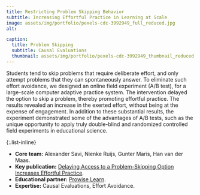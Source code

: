 ```yaml
---
title: Restricting Problem Skipping Behavior
subtitle: Increasing Effortful Practice in Learning at Scale
image: assets/img/portfolio/pexels-cdc-3992949_full_reduced.jpg
alt: 

caption:
  title: Problem Skipping
  subtitle: Causal Evaluations
  thumbnail: assets/img/portfolio/pexels-cdc-3992949_thumbnail_reduced.jpg
---
```


Students tend to skip problems that require deliberate effort, and only attempt problems that they can spontaneously answer. To eliminate such effort avoidance, we designed an online field experiment (A/B test), for a large-scale computer adaptive practice system. The intervention delayed the option to skip a problem, thereby promoting effortful practice. The results revealed an increase in the exerted effort, without being at the expense of engagement. In addition to these substantial results, the experiment demonstrated some of the advantages of A/B tests, such as the unique opportunity to apply truly double-blind and randomized controlled field experiments in educational science.

{:.list-inline}
- **Core team:** Alexander Savi, Nienke Ruijs, Gunter Maris, Han van der Maas.
- **Key publication:** [Delaying Access to a Problem-Skipping Option Increases Effortful Practice](https://doi.org/10.1016/j.compedu.2017.12.008).
- **Educational partner:** [Prowise Learn](https://www.prowise.com/en/prowise-learn/).
- **Expertise:** Causal Evaluations, Effort Avoidance.
